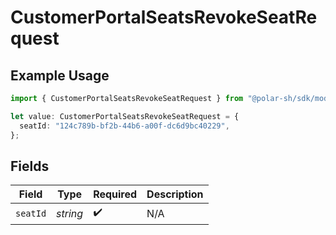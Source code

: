# CustomerPortalSeatsRevokeSeatRequest

## Example Usage

```typescript
import { CustomerPortalSeatsRevokeSeatRequest } from "@polar-sh/sdk/models/operations/customerportalseatsrevokeseat.js";

let value: CustomerPortalSeatsRevokeSeatRequest = {
  seatId: "124c789b-bf2b-44b6-a00f-dc6d9bc40229",
};
```

## Fields

| Field              | Type               | Required           | Description        |
| ------------------ | ------------------ | ------------------ | ------------------ |
| `seatId`           | *string*           | :heavy_check_mark: | N/A                |
